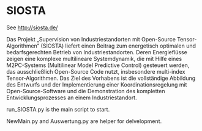 # SIOSTA
See http://siosta.de/

Das Projekt „Supervision von Industriestandorten mit Open-Source Tensor-Algorithmen“ (SIOSTA) liefert einen Beitrag zum energetisch optimalen und bedarfsgerechten Betrieb von Industriestandorten. Deren Energieflüsse zeigen eine komplexe multilineare Systemdynamik, die mit Hilfe eines M2PC-Systems (Multilinear Model Predictive Control) gesteuert werden, das ausschließlich Open-Source Code nutzt, insbesondere multi-index Tensor-Algorithmen. Das Ziel des Vorhabens ist die vollständige Abbildung des Entwurfs und der Implementierung einer Koordinationsregelung mit Open-Source-Software und die Demonstration des kompletten Entwicklungsprozesses an einem Industriestandort.






run_SIOSTA.py is the main script to start.

NewMain.py and Auswertung.py are helper for delvelopment.
